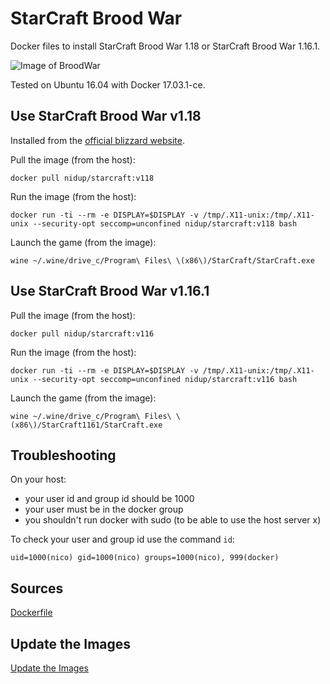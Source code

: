 # StarCraft Brood War

Docker files to install StarCraft Brood War 1.18 or StarCraft Brood War 1.16.1.

![Image of BroodWar](https://github.com/nidup/starcraft/raw/master/doc/brood-war.jpg)

Tested on Ubuntu 16.04 with Docker 17.03.1-ce.

## Use StarCraft Brood War v1.18

Installed from the [official blizzard website](https://starcraft.com/en-us/articles/20674424).

Pull the image  (from the host):

```
docker pull nidup/starcraft:v118
```

Run the image (from the host):

```
docker run -ti --rm -e DISPLAY=$DISPLAY -v /tmp/.X11-unix:/tmp/.X11-unix --security-opt seccomp=unconfined nidup/starcraft:v118 bash
```

Launch the game (from the image):

```
wine ~/.wine/drive_c/Program\ Files\ \(x86\)/StarCraft/StarCraft.exe
```

## Use StarCraft Brood War v1.16.1

Pull the image  (from the host):

```
docker pull nidup/starcraft:v116
```

Run the image (from the host):

```
docker run -ti --rm -e DISPLAY=$DISPLAY -v /tmp/.X11-unix:/tmp/.X11-unix --security-opt seccomp=unconfined nidup/starcraft:v116 bash
```

Launch the game (from the image):

```
wine ~/.wine/drive_c/Program\ Files\ \(x86\)/StarCraft1161/StarCraft.exe
```

## Troubleshooting

On your host:
 - your user id and group id should be 1000
 - your user must be in the docker group
 - you shouldn't run docker with sudo (to be able to use the host server x)

To check your user and group id use the command `id`:

```
uid=1000(nico) gid=1000(nico) groups=1000(nico), 999(docker)
```

## Sources

[Dockerfile](https://github.com/nidup/starcraft/)

## Update the Images

[Update the Images](https://github.com/nidup/starcraft/blob/master/doc/update.md)

